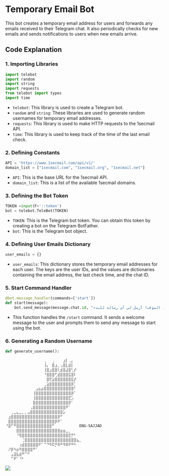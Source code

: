  # Temporary Email Bot

This bot creates a temporary email address for users and forwards any emails received to their Telegram chat. It also periodically checks for new emails and sends notifications to users when new emails arrive.

## Code Explanation

### 1. Importing Libraries

```python
import telebot
import random
import string
import requests
from telebot import types
import time
```

- `telebot`: This library is used to create a Telegram bot.
- `random` and `string`: These libraries are used to generate random usernames for temporary email addresses.
- `requests`: This library is used to make HTTP requests to the 1secmail API.
- `time`: This library is used to keep track of the time of the last email check.

### 2. Defining Constants

```python
API = 'https://www.1secmail.com/api/v1/'
domain_list = ["1secmail.com", "1secmail.org", "1secmail.net"]
```

- `API`: This is the base URL for the 1secmail API.
- `domain_list`: This is a list of the available 1secmail domains.

### 3. Defining the Bot Token

```python
TOKEN =input(F+'::token')
bot = telebot.TeleBot(TOKEN)
```

- `TOKEN`: This is the Telegram bot token. You can obtain this token by creating a bot on the Telegram BotFather.
- `bot`: This is the Telegram bot object.

### 4. Defining User Emails Dictionary

```python
user_emails = {}
```

- `user_emails`: This dictionary stores the temporary email addresses for each user. The keys are the user IDs, and the values are dictionaries containing the email address, the last check time, and the chat ID.

### 5. Start Command Handler

```python
@bot.message_handler(commands=['start'])
def start(message):
    bot.send_message(message.chat.id, "مرحبًا بك في بوت البريد المؤقت! أرسل لي أي رسالة للبدء.")
```

- This function handles the `/start` command. It sends a welcome message to the user and prompts them to send any message to start using the bot.

### 6. Generating a Random Username

```python
def generate_username():
```


```markdown
⠀⠀⠀⠀⠀⠀⠀⠀⠀⠀⠀⠀⠀⠀⢀⠀⠀⢀⠀⠀⠀⣰⡇⢀⡄⠀⠀⠀
⠀⠀⠀⠀⠀⠀⠀⠀⠀⠀⠀⠀⠀⠀⢸⡄⠀⣿⣰⡀⢠⣿⣇⣾⡇⠀⠀⠀
⠀⠀⠀⠀⠀⠀⠀⠀⠀⠀⠀⠀⠀⠀⢸⣿⣰⣿⣿⢇⣾⣿⣼⣿⢃⡞⠀⠀
⠀⠀⠀⠀⠀⠀⠀⠀⠀⠀⠀⠀⠀⠀⠘⣿⣿⣿⢋⣾⣿⣿⣿⣯⣿⠇⠀⠀
⠀⠀⠀⠀⠀⠀⠀⠀⠀⠀⠀⠀⠀⠀⠀⣿⢟⣵⣿⣿⣿⣿⣿⣿⣯⡞⠀⠀
⠀⠀⠀⠀⠀⠀⠀⠀⠀⠀⠀⠀⠀⠀⢀⣵⣿⣿⣿⣿⣿⣿⣿⣿⡿⡁⠀⠀
⠀⠀⠀⠀⠀⠀⠀⠀⠀⠀⠀⣠⣦⣴⣿⣿⣿⣿⣿⣿⣿⣿⣿⣿⣿⠃⠀⠀
⠀⠀⠀⠀⠀⠀⠀⠀⠀⠀⢸⣿⣿⣿⣿⣿⣿⣿⣿⣿⣿⣿⣿⣿⡿⠁⠀⠀
⠀⠀⠀⠀⠀⠀⠀⠀⠀⠀⢸⣿⣿⣿⣿⣿⣿⣿⣿⣿⣿⣿⣿⣟⡡⠀⠀⠀
⠀⠀⠀⠀⠀⠀⠀⠀⠀⠀⣿⣿⣿⣿⣿⣿⣿⣿⣿⣿⣿⣿⣿⡿⠁⠀⠀⠀
⠀⠀⠀⠀⠀⠀⠀⠀⠀⢠⣿⣿⣿⣿⣿⣿⣿⣿⣿⣿⣿⣿⠟⠁⠀⠀⠀⠀
⠀⠀⢀⣀⣄⣀⡀⡀⣠⣿⣿⣿⣿⣿⣿⣿⣿⣿⣿⣿⣿⡥⠀⠀⠀⠀⠀⠀
⠀⣰⣿⣿⣿⣿⣿⣿⣿⣿⣿⣿⣿⣿⣿⣿⣿⣿⣿⡿⠋⠀⠀⠀⠀⠀⠀⠀
⠀⣿⣿⣿⣿⣿⣿⣿⣿⣿⣿⣿⣿⣿⣿⣿⣿⣿⡿⠟⠁⠀⠀⠀⠀⠀⠀⠀
⠘⣿⠋⠛⣿⣿⣿⣿⣿⣿⣿⣿⣿⣿⣿⣿⣿⠋⠀⠀⠀⠀⠀⠀⠀⠀⠀ENG-SAJJAD
⠀⠀⠀⠀⣿⣿⣿⣿⣿⣿⣿⣿⣿⣿⣿⣿⣿⣿⣿⣿⣶⣶⣀⡀⠀⠀⠀⠀
⠀⠀⠀⠀⠘⢿⣿⣿⣿⣿⣿⣿⣿⣿⣿⣿⣿⣿⣿⣿⣿⣿⣿⣟⡛⠃⠀⠀
⠀⠀⠀⠀⠀⠀⢈⣿⣿⣿⣿⣿⣿⣿⣿⣿⣿⣿⣿⣿⣿⣿⣿⣿⣿⣿⣦⡀
⠀⠀⠀⠀⠀⢰⣾⣿⣿⣿⣿⣿⠟⠁⠉⠙⠻⠯⡛⠿⠛⠻⠿⠟⠛⠓⠀⠀
⠀⠜⡿⠳⡶⠻⣿⣿⣿⣿⠛⠁⠀⠀⠀⠀⠀⠀⠀⠀⠀⠀⠀⠀⠀⠀⠀⠀
⠀⠀⣠⣽⣧⣾⠛⠉⠋⠀⠀⠀⠀⠀⠀⠀⠀⠀⠀⠀⠀⠀⠀⠀⠀⠀⠀⠀
⠀⠀⠉⠟⠁⠘⠃


```



<img src="https://img.shields.io/badge/PYTHON-black?style=for-the-badge&logo=python&logoColor=gold"/>
